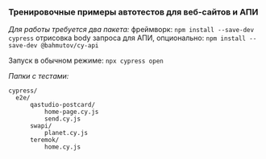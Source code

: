 ### Тренировочные примеры автотестов для веб-сайтов и АПИ ###

*Для работы требуется два пакета:*
фреймворк: `npm install --save-dev cypress`
отрисовка body запроса для АПИ, опционально: `npm install --save-dev @bahmutov/cy-api`

Запуск в обычном режиме: `npx cypress open`

*Папки с тестами:*

    cypress/
      e2e/
          qastudio-postcard/
              home-page.cy.js
              send.cy.js
          swapi/
              planet.cy.js
          teremok/
              home.cy.js
